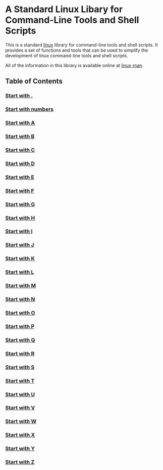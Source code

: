 # A Standard Linux Libary for Command-Line Tools and Shell Scripts

This is a standard [linux](https://www.linux.org) library for command-line tools and shell scripts. It provides a set of functions and tools that can be used to simplify the development of linux command-line tools and shell scripts.

All of the information in this library is available online at [linux-man](https://www.man7.org/linux/man-pages).

## Table of Contents

### [Start with .](./details/StartsWithDot.md)

### [Start with numbers](./details/StartsWithNumbers.md)

### [Start with A](./details/StartsWithA.md)

### [Start with B](./details/StartsWithB.md)

### [Start with C](./details/StartsWithC.md)

### [Start with D](./details/StartsWithD.md)

### [Start with E](./details/StartsWithE.md)

### [Start with F](./details/StartsWithF.md)

### [Start with G](./details/StartsWithG.md)

### [Start with H](./details/StartsWithH.md)

### [Start with I](./details/StartsWithI.md)

### [Start with J](./details/StartsWithJ.md)

### [Start with K](./details/StartsWithK.md)

### [Start with L](./details/StartsWithL.md)

### [Start with M](./details/StartsWithM.md)

### [Start with N](./details/StartsWithN.md)

### [Start with O](./details/StartsWithO.md)

### [Start with P](./details/StartsWithP.md)

### [Start with Q](./details/StartsWithQ.md)

### [Start with R](./details/StartsWithR.md)

### [Start with S](./details/StartsWithS.md)

### [Start with T](./details/StartsWithT.md)

### [Start with U](./details/StartsWithU.md)

### [Start with V](./details/StartsWithV.md)

### [Start with W](./details/StartsWithW.md)

### [Start with X](./details/StartsWithX.md)

### [Start with Y](./details/StartsWithY.md)

### [Start with Z](./details/StartsWithZ.md)